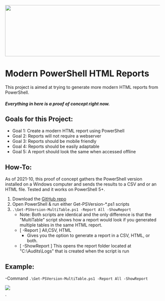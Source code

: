 <img src="https://wp.me/aapwpb-kU" width="1080" height="167">

# Modern PowerShell HTML Reports

This project is aimed at trying to generate more modern HTML reports from PowerShell.

##### Everything in here is a proof of concept right now.

## Goals for this Project:

- Goal 1: Create a modern HTML report using PowerShell
- Goal 2: Reports will not require a webserver
- Goal 3: Reports should be mobile friendly
- Goal 4: Reports should be easily adaptable
- Goal 5: A report should look the same when accessed offline

## How-To:
As of 2021-10, this proof of concept gathers the PowerShell version installed on a Windows computer and sends the results to a CSV and or an HTML file. Tested and it works on PowerShell 5+.

1. Download the [GitHub repo](https://github.com/Celerium/Modern-HTML-Reports/archive/refs/heads/main.zip)
2. Open PowerShell & run either Get-PSVersion-*.ps1 scripts
3. ``` .\Get-PSVersion-MultiTable.ps1 -Report All -ShowReport ```
   - Note: Both scripts are identical and the only difference is that the "MultiTable" script shows how a report would look if you generated multiple tables in the same HTML report.
   - [ -Report ] All,CSV, HTML
     - Gives you the option to generate a report in a CSV, HTML, or both.
   - [ -ShowReport ] This opens the report folder located at "C:\Audits\Logs" that is created when the script is run


## Example:

-Command ``` .\Get-PSVersion-MultiTable.ps1 -Report All -ShowReport ```

<img src="https://celerium.org/wp-content/uploads/2021/10/Celerium-HTMLCSSJS-Example.png">

`
